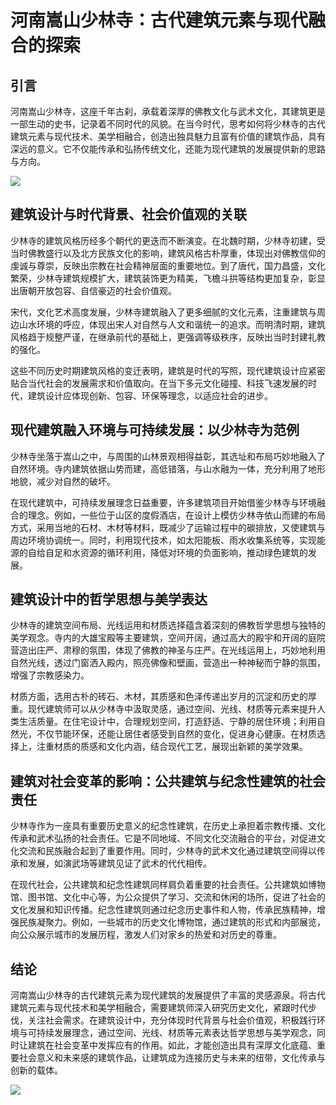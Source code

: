 # 河南嵩山少林寺：古代建筑元素与现代融合的探索

## 引言

河南嵩山少林寺，这座千年古刹，承载着深厚的佛教文化与武术文化，其建筑更是一部生动的史书，记录着不同时代的风貌。在当今时代，思考如何将少林寺的古代建筑元素与现代技术、美学相融合，创造出独具魅力且富有价值的建筑作品，具有深远的意义。它不仅能传承和弘扬传统文化，还能为现代建筑的发展提供新的思路与方向。



![](https://p3-search.byteimg.com/obj/labis/5ff54b479987db8bf8ad423b54e4015c)

## 建筑设计与时代背景、社会价值观的关联

少林寺的建筑风格历经多个朝代的更迭而不断演变。在北魏时期，少林寺初建，受当时佛教盛行以及北方民族文化的影响，建筑风格古朴厚重，体现出对佛教信仰的虔诚与尊崇，反映出宗教在社会精神层面的重要地位。到了唐代，国力昌盛，文化繁荣，少林寺建筑规模扩大，建筑装饰更为精美，飞檐斗拱等结构更加复杂，彰显出唐朝开放包容、自信豪迈的社会价值观。

宋代，文化艺术高度发展，少林寺建筑融入了更多细腻的文化元素，注重建筑与周边山水环境的呼应，体现出宋人对自然与人文和谐统一的追求。而明清时期，建筑风格趋于规整严谨，在继承前代的基础上，更强调等级秩序，反映出当时封建礼教的强化。

这些不同历史时期建筑风格的变迁表明，建筑是时代的写照，现代建筑设计应紧密贴合当代社会的发展需求和价值取向。在当下多元文化碰撞、科技飞速发展的时代，建筑设计应体现创新、包容、环保等理念，以适应社会的进步。

## 现代建筑融入环境与可持续发展：以少林寺为范例

少林寺坐落于嵩山之中，与周围的山林景观相得益彰，其选址和布局巧妙地融入了自然环境。寺内建筑依据山势而建，高低错落，与山水融为一体，充分利用了地形地貌，减少对自然的破坏。

在现代建筑中，可持续发展理念日益重要，许多建筑项目开始借鉴少林寺与环境融合的理念。例如，一些位于山区的度假酒店，在设计上模仿少林寺依山而建的布局方式，采用当地的石材、木材等材料，既减少了运输过程中的碳排放，又使建筑与周边环境协调统一。同时，利用现代技术，如太阳能板、雨水收集系统等，实现能源的自给自足和水资源的循环利用，降低对环境的负面影响，推动绿色建筑的发展。

## 建筑设计中的哲学思想与美学表达

少林寺的建筑空间布局、光线运用和材质选择蕴含着深刻的佛教哲学思想与独特的美学观念。寺内的大雄宝殿等主要建筑，空间开阔，通过高大的殿宇和开阔的庭院营造出庄严、肃穆的氛围，体现了佛教的神圣与庄严。在光线运用上，巧妙地利用自然光线，透过门窗洒入殿内，照亮佛像和壁画，营造出一种神秘而宁静的氛围，增强了宗教感染力。

材质方面，选用古朴的砖石、木材，其质感和色泽传递出岁月的沉淀和历史的厚重。现代建筑师可以从少林寺中汲取灵感，通过空间、光线、材质等元素来提升人类生活质量。在住宅设计中，合理规划空间，打造舒适、宁静的居住环境；利用自然光，不仅节能环保，还能让居住者感受到自然的变化，促进身心健康。在材质选择上，注重材质的质感和文化内涵，结合现代工艺，展现出新颖的美学效果。

## 建筑对社会变革的影响：公共建筑与纪念性建筑的社会责任

少林寺作为一座具有重要历史意义的纪念性建筑，在历史上承担着宗教传播、文化传承和武术弘扬的社会责任。它是不同地域、不同文化交流融合的平台，对促进文化交流和民族融合起到了重要作用。同时，少林寺的武术文化通过建筑空间得以传承和发展，如演武场等建筑见证了武术的代代相传。

在现代社会，公共建筑和纪念性建筑同样肩负着重要的社会责任。公共建筑如博物馆、图书馆、文化中心等，为公众提供了学习、交流和休闲的场所，促进了社会的文化发展和知识传播。纪念性建筑则通过纪念历史事件和人物，传承民族精神，增强民族凝聚力。例如，一些城市的历史文化博物馆，通过建筑的形式和内部展览，向公众展示城市的发展历程，激发人们对家乡的热爱和对历史的尊重。

## 结论

河南嵩山少林寺的古代建筑元素为现代建筑的发展提供了丰富的灵感源泉。将古代建筑元素与现代技术和美学相融合，需要建筑师深入研究历史文化，紧跟时代步伐，关注社会需求。在建筑设计中，充分体现时代背景与社会价值观，积极践行环境与可持续发展理念，通过空间、光线、材质等元素表达哲学思想与美学观念，同时让建筑在社会变革中发挥应有的作用。如此，才能创造出具有深厚文化底蕴、重要社会意义和未来感的建筑作品，让建筑成为连接历史与未来的纽带，文化传承与创新的载体。



![](https://p3-search.byteimg.com/obj/labis/c7519aa330aaa6b32159d881865c2035)